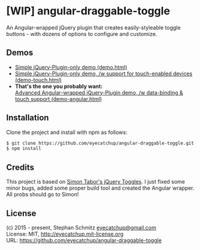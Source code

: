 # [WIP] angular-draggable-toggle

An Angular-wrapped jQuery plugin that creates easily-styleable toggle buttons - with dozens of options to configure and customize.

## Demos
- [Simple jQuery-Plugin-only demo (demo.html)](http://eyecatchup.github.io/angular-draggable-toggle/demo.html)  
- [Simple jQuery-Plugin-only demo, /w support for touch-enabled devices (demo-touch.html)](http://eyecatchup.github.io/angular-draggable-toggle/demo-touch.html)  
- **That's the one you probably want:**<br>[Advanced Angular-wrapped jQuery-Plugin demo, /w data-binding & touch support (demo-angular.html)](http://eyecatchup.github.io/angular-draggable-toggle/demo-angular.html)

## Installation

Clone the project and install with npm as follows:

```bash
$ git clone https://github.com/eyecatchup/angular-draggable-toggle.git
$ npm install
```

## Credits

This project is based on [Simon Tabor's jQuery Toggles](https://github.com/simontabor/jquery-toggles). I just fixed some minor bugs, added some proper build tool and created the Angular wrapper. All probs should go to Simon! 

## License

(c) 2015 - present, Stephan Schmitz <eyecatchup@gmail.com>  
License: MIT, http://eyecatchup.mit-license.org  
URL: https://github.com/eyecatchup/angular-draggable-toggle  
